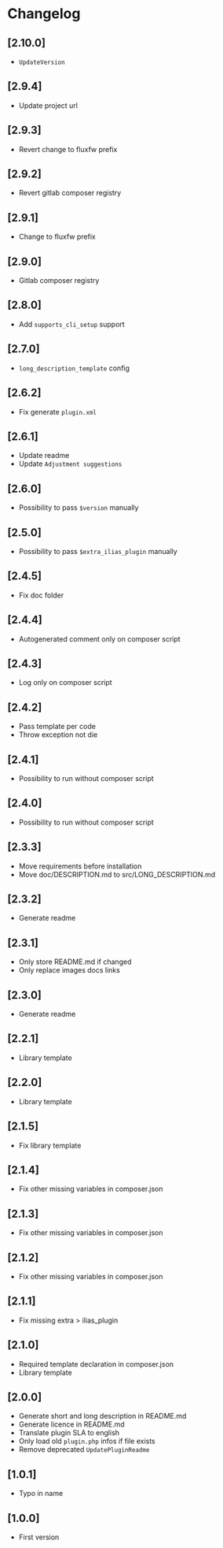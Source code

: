 # Changelog

## [2.10.0]
- `UpdateVersion`

## [2.9.4]
- Update project url

## [2.9.3]
- Revert change to fluxfw prefix

## [2.9.2]
- Revert gitlab composer registry

## [2.9.1]
- Change to fluxfw prefix

## [2.9.0]
- Gitlab composer registry

## [2.8.0]
- Add `supports_cli_setup` support

## [2.7.0]
- `long_description_template` config

## [2.6.2]
- Fix generate `plugin.xml`

## [2.6.1]
- Update readme
- Update `Adjustment suggestions`

## [2.6.0]
- Possibility to pass `$version` manually

## [2.5.0]
- Possibility to pass `$extra_ilias_plugin` manually

## [2.4.5]
- Fix doc folder

## [2.4.4]
- Autogenerated comment only on composer script

## [2.4.3]
- Log only on composer script

## [2.4.2]
- Pass template per code
- Throw exception not die

## [2.4.1]
- Possibility to run without composer script

## [2.4.0]
- Possibility to run without composer script

## [2.3.3]
- Move requirements before installation
- Move doc/DESCRIPTION.md to src/LONG_DESCRIPTION.md

## [2.3.2]
- Generate readme

## [2.3.1]
- Only store README.md if changed
- Only replace images docs links

## [2.3.0]
- Generate readme

## [2.2.1]
- Library template

## [2.2.0]
- Library template

## [2.1.5]
- Fix library template

## [2.1.4]
- Fix other missing variables in composer.json

## [2.1.3]
- Fix other missing variables in composer.json

## [2.1.2]
- Fix other missing variables in composer.json

## [2.1.1]
- Fix missing extra > ilias_plugin

## [2.1.0]
- Required template declaration in composer.json
- Library template

## [2.0.0]
- Generate short and long description in README.md
- Generate licence in README.md
- Translate plugin SLA to english
- Only load old `plugin.php` infos if file exists
- Remove deprecated `UpdatePluginReadme`

## [1.0.1]
- Typo in name

## [1.0.0]
- First version
